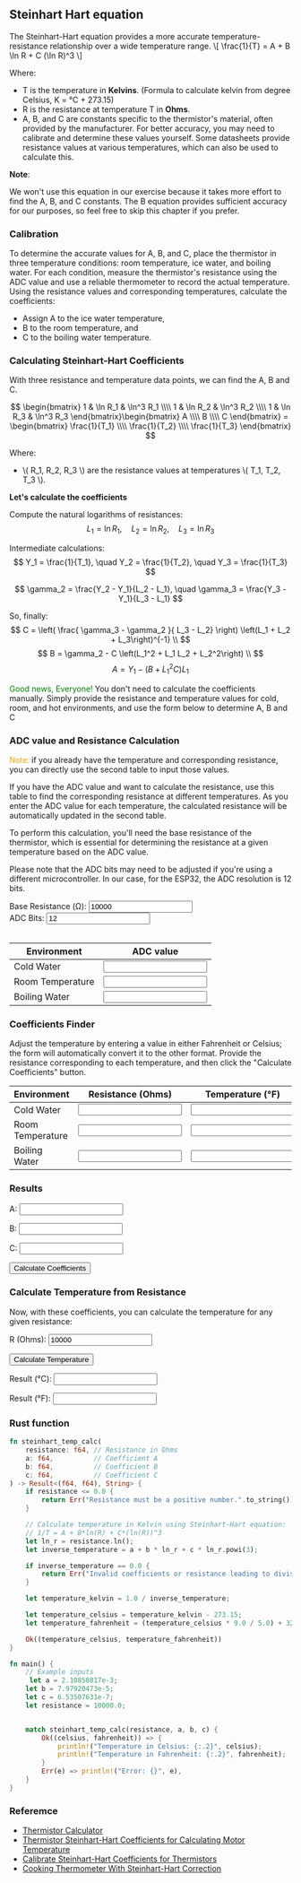 
## Steinhart Hart equation
The Steinhart-Hart equation provides a more accurate temperature-resistance relationship over a wide temperature range. 
\\[
\frac{1}{T} = A + B \ln R + C (\ln R)^3
\\]

Where:
- T is the temperature in **Kelvins**. (Formula to calculate kelvin from degree Celsius, K = °C + 273.15)
- R is the resistance at temperature T in **Ohms**.
- A, B, and C are constants specific to the thermistor's material, often provided by the manufacturer. For better accuracy, you may need to calibrate and determine these values yourself. Some datasheets provide resistance values at various temperatures, which can also be used to calculate this.

**Note**:

We won't use this equation in our exercise because it takes more effort to find the A, B, and C constants. The B equation provides sufficient accuracy for our purposes, so feel free to skip this chapter if you prefer.


### Calibration
To determine the accurate values for A, B, and C, place the thermistor in three temperature conditions: room temperature, ice water, and boiling water. For each condition, measure the thermistor's resistance using the ADC value and use a reliable thermometer to record the actual temperature. Using the resistance values and corresponding temperatures, calculate the coefficients:
- Assign A to the ice water temperature,
- B to the room temperature, and
- C to the boiling water temperature.

### Calculating Steinhart-Hart Coefficients

With three resistance and temperature data points, we can find the A, B and C.

$$
\begin{bmatrix}
    1 & \ln R_1 & \ln^3 R_1 \\\\
    1 & \ln R_2 & \ln^3 R_2 \\\\
    1 & \ln R_3 & \ln^3 R_3
\end{bmatrix}\begin{bmatrix}
    A \\\\
    B \\\\
    C
\end{bmatrix} = \begin{bmatrix}
    \frac{1}{T_1} \\\\
    \frac{1}{T_2} \\\\
    \frac{1}{T_3}
\end{bmatrix}
$$

Where:
- \\( R_1, R_2, R_3 \\) are the resistance values at temperatures \\( T_1, T_2, T_3 \\).

**Let's calculate the coefficients**

Compute the natural logarithms of resistances:
$$
L_1 = \ln R_1, \quad L_2 = \ln R_2, \quad L_3 = \ln R_3
$$

Intermediate calculations:
$$
Y_1 = \frac{1}{T_1}, \quad Y_2 = \frac{1}{T_2}, \quad Y_3 = \frac{1}{T_3}
$$

$$
\gamma_2 = \frac{Y_2 - Y_1}{L_2 - L_1}, \quad \gamma_3 = \frac{Y_3 - Y_1}{L_3 - L_1}
$$

So, finally:
$$
C = \left( \frac{ \gamma_3 - \gamma_2 }{ L_3 - L_2} \right) \left(L_1 + L_2 + L_3\right)^{-1} \\
$$
$$
B = \gamma_2 - C \left(L_1^2 + L_1 L_2 + L_2^2\right) \\
$$
$$
A = Y_1 - \left(B + L_1^2 C\right) L_1
$$


<span style="color: green;">Good news, Everyone!</span> You don't need to calculate the coefficients manually. Simply provide the resistance and temperature values for cold, room, and hot environments, and use the form below to determine A, B and C

### ADC value and Resistance Calculation
<span style="color: orange;">Note:</span> if you already have the temperature and corresponding resistance, you can directly use the second table to input those values.

If you have the ADC value and want to calculate the resistance, use this table to find the corresponding resistance at different temperatures. As you enter the ADC value for each temperature, the calculated resistance will be automatically updated in the second table.

To perform this calculation, you'll need the base resistance of the thermistor, which is essential for determining the resistance at a given temperature based on the ADC value.

Please note that the ADC bits may need to be adjusted if you're using a different microcontroller. In our case, for the ESP32, the ADC resolution is 12 bits.

<form id="adcForm">
  <label for="baseResistance">Base Resistance (Ω): </label>
  <input type="number" id="baseResistance" name="baseResistance" step="any" value="10000" oninput="updateResistance()">
    <br/>
    <label for="adcBits">ADC Bits: </label>
  <input type="number" id="adcBits" name="adcBits" step="any" value="12" oninput="updateResistance()">
  <br/>
  <br/>

  <table>
    <thead>
      <tr>
         <th>Environment</th>
        <th>ADC value</th>
      </tr>
    </thead>
    <tbody>
      <!-- Cold Water Row -->
      <tr>
        <td>Cold Water</td>
        <td><input type="number" id="adcColdCount" name="adcColdCount" step="any" oninput="updateResistance()"></td>
      </tr>
      <!-- Room Temperature Row -->
      <tr>
        <td>Room Temperature</td>
        <td><input type="number" id="adcRoomCount" name="adcRoomCount" step="any" oninput="updateResistance()"></td>
      </tr>
      <!-- Boiling Water Row -->
      <tr>
      <td>Boiling Water</td>
        <td><input type="number" id="adcBoilCount" name="adcBoilCount" step="any" oninput="updateResistance()"></td>
      </tr>
    </tbody>
  </table>
</form>


### Coefficients Finder
Adjust the temperature by entering a value in either Fahrenheit or Celsius; the form will automatically convert it to the other format. Provide the resistance corresponding to each temperature, and then click the "Calculate Coefficients" button.
<form id="steinhartForm" onsubmit="calcCoeffBtnClicked(event)">
<table>
<thead>
<tr>
<th>Environment</th>
<th>Resistance (Ohms)</th>
<th>Temperature (°F)</th>
<th>Temperature (°C)</th>
<th>Temperature (K)</th>
</tr>
</thead>
<tbody>
<tr>
<td>Cold Water</td>
<td><input type="number" id="resistanceCold" name="resistanceCold" step="any" oninput="validateInput()"></td>
<td><input type="number" id="coldTempF" name="coldTempF" step="any" oninput="calcTempFromFarenhit('coldTempC', 'coldTempF', 'coldTempK', 'resistanceCold')"></td>
<td><input type="number" id="coldTempC" name="coldTempC" step="any" oninput="calcTempFromCel('coldTempC', 'coldTempF', 'coldTempK', 'resistanceCold')"></td>

<td><input type="number" id="coldTempK" name="coldTempK" step="any" readonly></td>
</tr>
<tr>
<td>Room Temperature</td>
<td><input type="number" id="resistanceRoom" name="resistanceRoom" step="any" oninput="validateInput()"></td>
<td><input type="number" id="roomTempF" name="roomTempF" step="any" oninput="calcTempFromFarenhit('roomTempC', 'roomTempF', 'roomTempK', 'resistanceRoom')"></td>
<td><input type="number" id="roomTempC" name="roomTempC" step="any" value="25"  oninput="calcTempFromCel('roomTempC', 'roomTempF', 'roomTempK', 'resistanceRoom')"></td>
<td><input type="number" id="roomTempK" name="roomTempK" step="any" readonly></td>
</tr>
<tr>
<td>Boiling Water</td>
<td><input type="number" id="resistanceBoiling" name="resistanceBoiling"  step="any" oninput="validateInput()"></td>

<td><input type="number" id="boilTempF" name="boilTempF" step="any"  oninput="calcTempFromFarenhit('boilTempC', 'boilTempF', 'boilTempK', 'resistanceBoiling')"></td>
<td><input type="number" id="boilTempC" name="boilTempC" step="any" oninput="calcTempFromCel('boilTempC', 'boilTempF', 'boilTempK', 'resistanceBoiling')"></td>
<td><input type="number" id="boilTempK" name="boilTempK" step="any" readonly></td>
</tr>
</tbody>
</table>

<h3>Results</h3>
<p>
    A: <input type="text" id="resultA" readonly />
    <span id="actualA"></span> 
</p>
<p>
    B: <input type="text" id="resultB" readonly />
    <span id="actualB"></span> 
</p>
<p>
    C: <input type="text" id="resultC" readonly />
    <span id="actualC"></span> 
</p>


<button type="submit" id="submitBtn" >Calculate Coefficients</button>
</form>

<h3>Calculate Temperature from Resistance</h3>
<p>Now, with these coefficients, you can calculate the temperature for any given resistance:</p>

<label for="r">R (Ohms): </label>
<input type="number" name="r" value="10000" id="inputResistance" >

<button type="button" id="calculateBtn" onclick="calculateTemperatureFromResistance()" >Calculate Temperature</button>

<label for="tc">Result (°C): </label>
<input type="text" name="tc" id="resultCelsius" readonly>

<label for="tf">Result (°F): </label>
<input type="text" name="tf" id="resultFahrenheit" readonly>


<!-- Error Message Section -->
<p id="errorMessage" style="color: red; display: none;">Error: Please calculate the coefficients (A, B, C) first.</p>

<script>
window.onload = function() {
  // Default values for Cold Water
  document.getElementById("resistanceCold").value = 25000;
  document.getElementById("coldTempC").value = 5;
  calcTempFromCel('coldTempC', 'coldTempF', 'coldTempK', 'resistanceCold');
  
  // Default values for Room Temperature
  document.getElementById("resistanceRoom").value = 10000;
  document.getElementById("roomTempC").value = 25;
  calcTempFromCel('roomTempC', 'roomTempF', 'roomTempK', 'resistanceRoom');
  
  // Default values for Boiling Water
  document.getElementById("resistanceBoiling").value = 4000;
  document.getElementById("boilTempC").value = 45;
  calcTempFromCel('boilTempC', 'boilTempF', 'boilTempK', 'resistanceBoiling');

  calculateCoefficients();
};

// Function to calculate resistance based on base resistance and ADC value
function calculateResistance(baseResistance, adcCount, adcBits) {
  const maxADCValue = Math.pow(2, adcBits) - 1;  // Max ADC value for the given bits (e.g., 12 bits = 4095)
  
  const resistance = baseResistance * ((maxADCValue / adcCount)-1);
  
  return resistance;
}

function updateResistance() {
  const baseResistance = parseFloat(document.getElementById("baseResistance").value);
  const adcBits = parseInt(document.getElementById("adcBits").value);
  
  const adcColdCount = parseFloat(document.getElementById("adcColdCount").value);
  const adcRoomCount = parseFloat(document.getElementById("adcRoomCount").value);
  const adcBoilCount = parseFloat(document.getElementById("adcBoilCount").value);
  
  // Calculate resistance for each environment using the ADC counts
  if (!isNaN(baseResistance) && !isNaN(adcBits)) {
    const resistanceCold = calculateResistance(baseResistance, adcColdCount, adcBits);
    document.getElementById("resistanceCold").value = resistanceCold.toFixed(2);

    const resistanceRoom = calculateResistance(baseResistance, adcRoomCount, adcBits);
    document.getElementById("resistanceRoom").value = resistanceRoom.toFixed(2);

    const resistanceBoiling = calculateResistance(baseResistance, adcBoilCount, adcBits);
    document.getElementById("resistanceBoiling").value = resistanceBoiling.toFixed(2);
  }
}

function calcTempFromCel(celsiusId, fahrenheitId, kelvinId, resistanceId) {
    const tempC = parseFloat(document.getElementById(celsiusId).value);

    if (!isNaN(tempC)) {
        const tempF = (tempC * 9/5) + 32;
        const tempK = tempC + 273.15;
        document.getElementById(fahrenheitId).value = tempF.toFixed(2);
        document.getElementById(kelvinId).value = tempK.toFixed(2);
    } else{
        document.getElementById(fahrenheitId).value = "";
        document.getElementById(kelvinId).value = "";
    }
}

function calcTempFromFarenhit(celsiusId, fahrenheitId, kelvinId, resistanceId) {
    const tempF = parseFloat(document.getElementById(fahrenheitId).value);
    if (!isNaN(tempF)) {
        const tempC = (tempF - 32) * 5 / 9;
        const tempK = tempC + 273.15;
        document.getElementById(celsiusId).value = tempC.toFixed(2);
        document.getElementById(kelvinId).value = tempK.toFixed(2);
    } else{
        document.getElementById(celsiusId).value = "";
        document.getElementById(kelvinId).value = "";
    }
}


function validateInput() {
    const resistanceCold = document.getElementById("resistanceCold").value;
    const resistanceRoom = document.getElementById("resistanceRoom").value;
    const resistanceBoiling = document.getElementById("resistanceBoiling").value;
    const coldTempC = document.getElementById("coldTempC").value;
    const roomTempC = document.getElementById("roomTempC").value;
    const boilTempC = document.getElementById("boilTempC").value;
    const submitBtn = document.getElementById("submitBtn");
}

function calcCoeffBtnClicked(event){
    event.preventDefault();
    calculateCoefficients();
}

function calculateCoefficients() {
    // const coldTempC = parseFloat(document.getElementById("coldTempC").value);
    // const roomTempC = parseFloat(document.getElementById("roomTempC").value);
    // const boilTempC = parseFloat(document.getElementById("boilTempC").value);

    // const coldTempK = coldTempC + 273.15;
    // const roomTempK = roomTempC + 273.15;
    // const boilTempK = boilTempC + 273.15;
    const T1 = parseFloat(document.getElementById("coldTempK").value);
    const T2 = parseFloat(document.getElementById("roomTempK").value);
    const T3 = parseFloat(document.getElementById("boilTempK").value);

    const resistanceCold = parseFloat(document.getElementById("resistanceCold").value);
    const resistanceRoom = parseFloat(document.getElementById("resistanceRoom").value);
    const resistanceBoiling = parseFloat(document.getElementById("resistanceBoiling").value);

    const L1 = Math.log(resistanceCold); //natural logarithm
    const L2 = Math.log(resistanceRoom);
    const L3 = Math.log(resistanceBoiling);

    const Y1 = 1 / T1;
    const Y2 = 1 / T2;
    const Y3 = 1 / T3;

    const gamma2 = (Y2 - Y1) / (L2 - L1); //γ2
    const gamma3 = (Y3 - Y1) / (L3 - L1); //γ3

    // Calculate coefficients A, B, and C
    const C = ((gamma3 - gamma2) / (L3 - L2)) * (L1 + L2 + L3) ** -1;
    const B = gamma2 - C * (Math.pow(L1, 2) + L1 * L2 + Math.pow(L2, 2));
    const A = Y1 - (B + Math.pow(L1, 2) * C) * L1;

    document.getElementById("resultA").value = A.toExponential(8);
    document.getElementById("resultB").value = B.toExponential(8);
    document.getElementById("resultC").value = C.toExponential(8);

    document.getElementById("actualA").textContent = `(${A.toFixed(16)})`;
    document.getElementById("actualB").textContent = `(${B.toFixed(16)})`;
    document.getElementById("actualC").textContent = `(${C.toFixed(16)})`;
}

function calculateTemperatureFromResistance() {

    const A = parseFloat(document.getElementById('resultA').value);
    const B = parseFloat(document.getElementById('resultB').value);
    const C = parseFloat(document.getElementById('resultC').value);

    if (isNaN(A) || isNaN(B) || isNaN(C)) {
        document.getElementById('errorMessage').style.display = 'block'; 
        document.getElementById('resultFahrenheit').value = '';
        document.getElementById('resultCelsius').value = '';
        return;
    } else{
            document.getElementById('errorMessage').style.display = 'none';
    }

    let resistance = parseFloat(document.getElementById('inputResistance').value);
    if (isNaN(resistance)) {
        alert("Please enter a valid resistance.");
        return;
    }

    // Calculate temperature in Kelvin using Steinhart-Hart equation: 
    // 1/T = A + B*ln(R) + C*(ln(R))^3
    let inverseTemperature = A + B * Math.log(resistance) + C * Math.pow(Math.log(resistance), 3);
    let temperatureKelvin = 1 / inverseTemperature; 

    // Convert to Celsius and Fahrenheit
    let temperatureCelsius = temperatureKelvin - 273.15;  
    let temperatureFahrenheit = (temperatureCelsius * 9/5) + 32;  

    document.getElementById('resultFahrenheit').value = temperatureFahrenheit.toFixed(2);
    document.getElementById('resultCelsius').value = temperatureCelsius.toFixed(2);

}
</script>

### Rust function
```rust
fn steinhart_temp_calc(
    resistance: f64, // Resistance in Ohms
    a: f64,          // Coefficient A
    b: f64,          // Coefficient B
    c: f64,          // Coefficient C
) -> Result<(f64, f64), String> {
    if resistance <= 0.0 {
        return Err("Resistance must be a positive number.".to_string());
    }

    // Calculate temperature in Kelvin using Steinhart-Hart equation:
    // 1/T = A + B*ln(R) + C*(ln(R))^3
    let ln_r = resistance.ln();
    let inverse_temperature = a + b * ln_r + c * ln_r.powi(3);

    if inverse_temperature == 0.0 {
        return Err("Invalid coefficients or resistance leading to division by zero.".to_string());
    }

    let temperature_kelvin = 1.0 / inverse_temperature;

    let temperature_celsius = temperature_kelvin - 273.15;
    let temperature_fahrenheit = (temperature_celsius * 9.0 / 5.0) + 32.0;

    Ok((temperature_celsius, temperature_fahrenheit))
}

fn main() {
    // Example inputs
     let a = 2.10850817e-3;
    let b = 7.97920473e-5;
    let c = 6.53507631e-7;
    let resistance = 10000.0;


    match steinhart_temp_calc(resistance, a, b, c) {
        Ok((celsius, fahrenheit)) => {
            println!("Temperature in Celsius: {:.2}", celsius);
            println!("Temperature in Fahrenheit: {:.2}", fahrenheit);
        }
        Err(e) => println!("Error: {}", e),
    }
}
```

### Referemce
- [Thermistor Calculator](https://www.thinksrs.com/downloads/programs/therm%20calc/ntccalibrator/ntccalculator.html) 
- [Thermistor Steinhart-Hart Coefficients for Calculating Motor Temperature](https://www.servo.jp/member/admin/document_upload/AN144-Thermistor-Steinhart-Hart-Coefficients.pdf) 
- [Calibrate Steinhart-Hart Coefficients for Thermistors](https://www.thinksrs.com/downloads/PDFs/ApplicationNotes/LDC%20Note%204%20NTC%20Calculatorold.pdf) 
- [Cooking Thermometer With Steinhart-Hart Correction](https://www.instructables.com/ESP32-NTP-Temperature-Probe-Cooking-Thermometer-Wi/)
